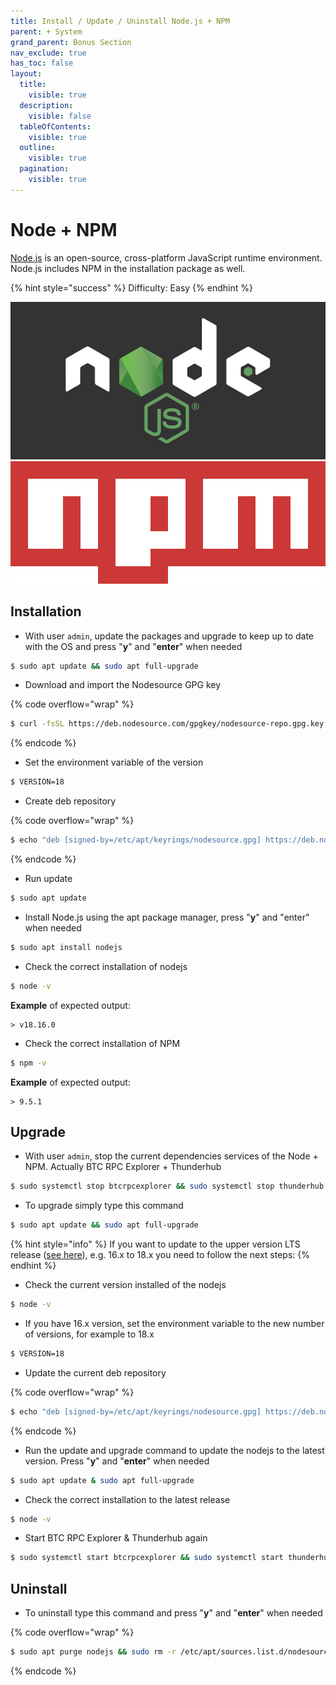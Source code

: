 ```yaml
---
title: Install / Update / Uninstall Node.js + NPM
parent: + System
grand_parent: Bonus Section
nav_exclude: true
has_toc: false
layout:
  title:
    visible: true
  description:
    visible: false
  tableOfContents:
    visible: true
  outline:
    visible: true
  pagination:
    visible: true
---
```


# Node + NPM

[Node.js](https://nodejs.org) is an open-source, cross-platform JavaScript runtime environment. Node.js includes NPM in the installation package as well.

{% hint style="success" %}
Difficulty: Easy
{% endhint %}

![](../../images/nodejs-logo.png) ![](../../images/npm-logo.png)

## Installation

* With user `admin`, update the packages and upgrade to keep up to date with the OS and press "**y**" and "**enter**" when needed

```bash
$ sudo apt update && sudo apt full-upgrade
```

* Download and import the Nodesource GPG key

{% code overflow="wrap" %}
```sh
$ curl -fsSL https://deb.nodesource.com/gpgkey/nodesource-repo.gpg.key | sudo gpg --dearmor -o /etc/apt/keyrings/nodesource.gpg
```
{% endcode %}

* Set the environment variable of the version

```bash
$ VERSION=18
```

* Create deb repository

{% code overflow="wrap" %}
```bash
$ echo "deb [signed-by=/etc/apt/keyrings/nodesource.gpg] https://deb.nodesource.com/node_$VERSION.x nodistro main" | sudo tee /etc/apt/sources.list.d/nodesource.list
```
{% endcode %}

* Run update

```sh
$ sudo apt update
```

* Install Node.js using the apt package manager, press "**y**" and "enter" when needed

```sh
$ sudo apt install nodejs
```

* Check the correct installation of nodejs

```sh
$ node -v
```

**Example** of expected output:

```
> v18.16.0
```

* Check the correct installation of NPM

```sh
$ npm -v
```

**Example** of expected output:

```
> 9.5.1
```

## Upgrade

* With user `admin`, stop the current dependencies services of the Node + NPM. Actually BTC RPC Explorer + Thunderhub

```bash
$ sudo systemctl stop btcrpcexplorer && sudo systemctl stop thunderhub
```

* To upgrade simply type this command

```sh
$ sudo apt update && sudo apt full-upgrade
```

{% hint style="info" %}
If you want to update to the upper version LTS release ([see here](https://nodejs.org/en/download)), e.g. 16.x to 18.x you need to follow the next steps:
{% endhint %}

* Check the current version installed of the nodejs

```bash
$ node -v
```

* If you have 16.x version, set the environment variable to the new number of versions, for example to 18.x

```bash
$ VERSION=18
```

* Update the current deb repository

{% code overflow="wrap" %}
```bash
$ echo "deb [signed-by=/etc/apt/keyrings/nodesource.gpg] https://deb.nodesource.com/node_$VERSION.x nodistro main" | sudo tee /etc/apt/sources.list.d/nodesource.list
```
{% endcode %}

* Run the update and upgrade command to update the nodejs to the latest version. Press "**y**" and "**enter**" when needed

```bash
$ sudo apt update & sudo apt full-upgrade
```

* Check the correct installation to the latest release

```bash
$ node -v
```

* Start BTC RPC Explorer & Thunderhub again

```bash
$ sudo systemctl start btcrpcexplorer && sudo systemctl start thunderhub
```

## Uninstall

* To uninstall type this command and press "**y**" and "**enter**" when needed

{% code overflow="wrap" %}
```sh
$ sudo apt purge nodejs && sudo rm -r /etc/apt/sources.list.d/nodesource.list && sudo rm -r /etc/apt/keyrings/nodesource.gpg
```
{% endcode %}
